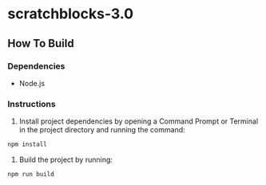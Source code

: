 # scratchblocks-3.0

## How To Build

### Dependencies
* Node.js

### Instructions

1. Install project dependencies by opening a Command Prompt or Terminal in the project directory and running the command:
```bash
npm install
```

1. Build the project by running:
```bash
npm run build
```

